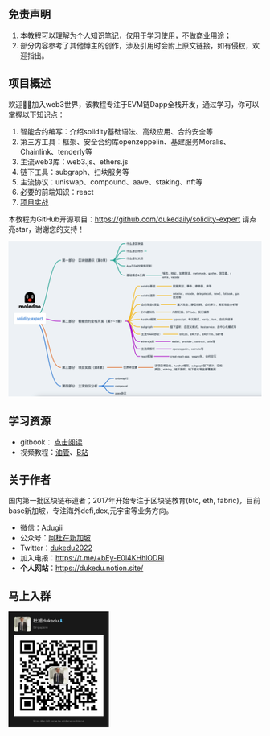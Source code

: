 ## 免责声明

1. 本教程可以理解为个人知识笔记，仅用于学习使用，不做商业用途；
2. 部分内容参考了其他博主的创作，涉及引用时会附上原文链接，如有侵权，欢迎指出。



## 项目概述

欢迎👏🏻加入web3世界，该教程专注于EVM链Dapp全栈开发，通过学习，你可以掌握以下知识点：

1. 智能合约编写：介绍solidity基础语法、高级应用、合约安全等
2. 第三方工具：框架、安全合约库openzeppelin、基建服务Moralis、Chainlink、tenderly等
3. 主流web3库：web3.js、ethers.js
4. 链下工具：subgraph、扫块服务等
5. 主流协议：uniswap、compound、aave、staking、nft等
6. 必要的前端知识：react
7. [项目实战](https://solidity-expert-worldcup.vercel.app/)

本教程为GitHub开源项目：https://github.com/dukedaily/solidity-expert  请点亮star，谢谢您的支持！

![image-20221104075923978](assets/image-20221104075923978.png)

## 学习资源

- gitbook：  [点击阅读](https://dukedaily.github.io/solidity-expert/)
- 视频教程：[油管](https://www.youtube.com/channel/UCSc6tGnLIFvVMXs-ilDyb4A)、[B站](https://space.bilibili.com/102710441/channel/seriesdetail?sid=2537685&ctype=0)

## 关于作者

国内第一批区块链布道者；2017年开始专注于区块链教育(btc, eth, fabric)，目前base新加坡，专注海外defi,dex,元宇宙等业务方向。

- 微信：Adugii
- 公众号：[阿杜在新加坡](https://mp.weixin.qq.com/s/kjBUa2JHCbOI_2UKmZxjJQ)
- Twitter：[dukedu2022](https://twitter.com/dukedu2022)
- 加入电报：https://t.me/+bEy-E0l4KHhlODRl
- **个人网站**：https://dukedu.notion.site/


## 马上入群

<img src="./cn/assets/image-20220810134215759.png" alt="image-20220810134215759" width="200" height="230" />
